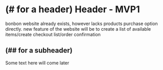 # (# for a header) Header - MVP1

bonbon website already exists, however lacks products purchase option directly.
new feature of the website will be to create a list of available items/create checkout list/order confirmation

## (## for a subheader)

Some text here will come later
